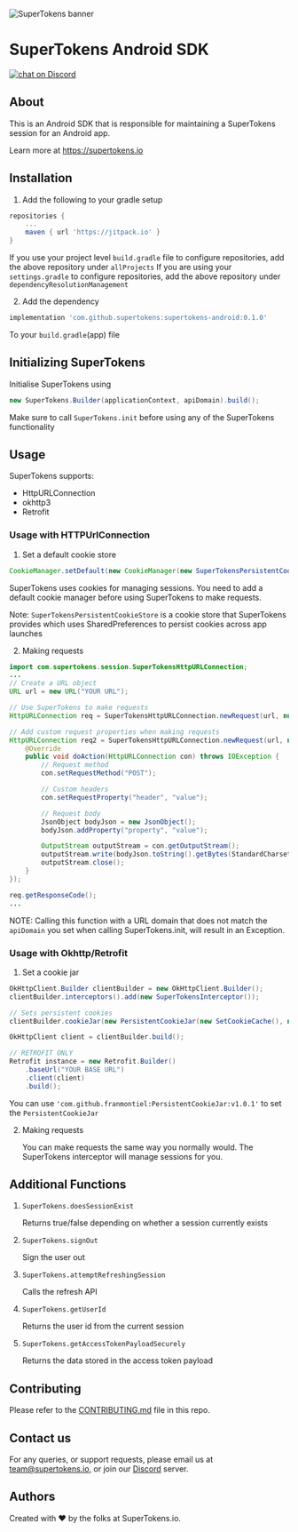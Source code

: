 
![SuperTokens banner](https://raw.githubusercontent.com/supertokens/supertokens-logo/master/images/Artboard%20%E2%80%93%2027%402x.png)

# SuperTokens Android SDK

<a href="https://supertokens.io/discord">
<img src="https://img.shields.io/discord/603466164219281420.svg?logo=discord"
    alt="chat on Discord"></a>
    
## About
This is an Android SDK that is responsible for maintaining a SuperTokens session for an Android app.

Learn more at https://supertokens.io

## Installation
1. Add the following to your gradle setup

```gradle
repositories {
    ...
    maven { url 'https://jitpack.io' }
}
```

If you use your project level `build.gradle` file to configure repositories, add the above repository under `allProjects`
If you are using your `settings.gradle` to configure repositories, add the above repository under `dependencyResolutionManagement`

2. Add the dependency

```gradle
implementation 'com.github.supertokens:supertokens-android:0.1.0'
```

To your `build.gradle`(app) file

## Initializing SuperTokens
Initialise SuperTokens using

```java
new SuperTokens.Builder(applicationContext, apiDomain).build();
```

Make sure to call `SuperTokens.init` before using any of the SuperTokens functionality

## Usage
SuperTokens supports:
- HttpURLConnection
- okhttp3
- Retrofit

### Usage with HTTPUrlConnection
1. Set a default cookie store

```java
CookieManager.setDefault(new CookieManager(new SuperTokensPersistentCookieStore(getApplication()), null));
```

SuperTokens uses cookies for managing sessions. You need to add a default cookie manager before using SuperTokens to make requests.

Note: `SuperTokensPersistentCookieStore` is a cookie store that SuperTokens provides which uses SharedPreferences to persist cookies across app launches

2. Making requests

```java
import com.supertokens.session.SuperTokensHttpURLConnection;
...
// Create a URL object
URL url = new URL("YOUR URL");

// Use SuperTokens to make requests
HttpURLConnection req = SuperTokensHttpURLConnection.newRequest(url, null);

// Add custom request properties when making requests
HttpURLConnection req2 = SuperTokensHttpURLConnection.newRequest(url, new SuperTokensHttpURLConnection.PreConnectCallback() {
    @Override
    public void doAction(HttpURLConnection con) throws IOException {
        // Request method
        con.setRequestMethod("POST");

        // Custom headers
        con.setRequestProperty("header", "value");

        // Request body
        JsonObject bodyJson = new JsonObject();
        bodyJson.addProperty("property", "value");

        OutputStream outputStream = con.getOutputStream();
        outputStream.write(bodyJson.toString().getBytes(StandardCharsets.UTF_8));
        outputStream.close();
    }
});

req.getResponseCode();
...
```

NOTE: Calling this function with a URL domain that does not match the `apiDomain` you set when calling SuperTokens.init, will result in an Exception.

### Usage with Okhttp/Retrofit

1. Set a cookie jar

```java
OkHttpClient.Builder clientBuilder = new OkHttpClient.Builder();
clientBuilder.interceptors().add(new SuperTokensInterceptor());

// Sets persistent cookies
clientBuilder.cookieJar(new PersistentCookieJar(new SetCookieCache(), new SharedPrefsCookiePersistor(context)));

OkHttpClient client = clientBuilder.build();

// RETROFIT ONLY
Retrofit instance = new Retrofit.Builder()
    .baseUrl("YOUR BASE URL")
    .client(client)
    .build();
```

You can use `'com.github.franmontiel:PersistentCookieJar:v1.0.1'` to set the `PersistentCookieJar`

2. Making requests

   You can make requests the same way you normally would. The SuperTokens interceptor will manage sessions for you.

## Additional Functions
1. `SuperTokens.doesSessionExist`

   Returns true/false depending on whether a session currently exists

3. `SuperTokens.signOut`

   Sign the user out

4. `SuperTokens.attemptRefreshingSession`

   Calls the refresh API

5. `SuperTokens.getUserId`

   Returns the user id from the current session

6. `SuperTokens.getAccessTokenPayloadSecurely`

   Returns the data stored in the access token payload

## Contributing
Please refer to the [CONTRIBUTING.md](https://github.com/supertokens/supertokens-android/blob/master/CONTRIBUTING.md) file in this repo.

## Contact us
For any queries, or support requests, please email us at team@supertokens.io, or join our [Discord](supertokens.io/discord) server.

## Authors
Created with :heart: by the folks at SuperTokens.io.
